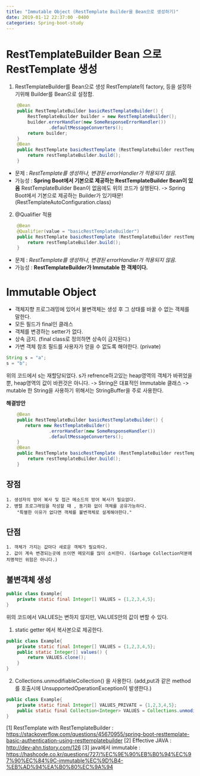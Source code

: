 ```yaml
---
title: "Immutable Object (RestTemplate Builder을 Bean으로 생성하기)"
date: 2019-01-12 22:37:00 -0400
categories: Spring-boot-study
---
```

# RestTemplateBuilder Bean 으로 RestTemplate 생성

1. RestTemplateBuilder를 Bean으로 생성
    RestTemplate의 factory, 등을 설정하기위해 Builder를 Bean으로 설정함.
```java
    @Bean
    public RestTemplateBuilder basicRestTemplateBuilder() {
        RestTemplateBuilder builder = new RestTemplateBuilder();
        builder.errorHandler(new SomeResponseErrorHandler())
                .defaultMessageConverters();
        return builder;
    }
    @Bean
    public RestTemplate basicRestTemplate (RestTemplateBuilder restTemplateBuilder) {
        return restTemplateBuilder.build();
    }
```

+ 문제 : *RestTemplate를 생성하나, 변경된 errorHandler가 적용되지 않음.*
+ 가능성 : **Spring Boot에서 기본으로 제공하는 RestTemplateBuilder Bean이 있음**
RestTemplateBuilder Bean이 없음에도 위의 코드가 실행된다. 
    -> Spring Boot에서 기본으로 제공하는 Builder가 있기때문! (RestTemplateAutoConfiguration.class)
  
2. @Qualifier 적용
```java
    @Bean
    @Qualifier(value = "basicRestTemplateBuilder")
    public RestTemplate basicRestTemplate (RestTemplateBuilder restTemplateBuilder) {
        return restTemplateBuilder.build();
    }
```
+ 문제 : *RestTemplate를 생성하나, 변경된 errorHandler가 적용되지 않음.*
+ 가능성 : **RestTemplateBuilder가 Immutable 한 객체이다.**

# Immutable Object
- 객체지향 프로그래밍에 있어서 불변객체는 생성 후 그 상태를 바꿀 수 없는 객체를 말한다.
- 모든 필드가 final인 클래스
- 객체를 변경하는 setter가 없다.
- 상속 금지. (final class로 정의하면 상속이 금지된다.)
- 가변 객체 참조 필드를 사용자가 얻을 수 없도록 해야한다. (private)
```java 
String s = "a";
s = "b";
```
위의 코드에서 s는 재할당되었다. s가 refrence하고있는 heap영역의 객체가 바뀌었을 뿐, heap영역의 값이 바뀐것은 아니다. -> String은 대표적인 Immutable 클래스 ->  mutable 한 String을 사용하기 위해서는 StringBuffer을 주로 사용한다.


  
**해결방안**
```java 
    @Bean
    public RestTemplateBuilder basicRestTemplateBuilder() {
       return new RestTemplateBuilder()
                .errorHandler(new SomeResponseHandler())
                .defaultMessageConverters();
    }
    @Bean
    public RestTemplate basicRestTemplate (RestTemplateBuilder restTemplateBuilder) {
        return restTemplateBuilder.build();
    }
```
## 장점
    1. 생성자의 방어 복사 및 접근 메소드의 방어 복사가 필요없다.
    2. 병렬 프로그래밍을 작성할 때 , 동기화 없이 객체를 공유가능하다.
        "특별한 이유가 없다면 객체를 불변객체로 설계해야한다."
## 단점
    1. 객체가 가지는 값마다 새로운 객체가 필요하다.
    2. 값이 계속 변경되는곳에 쓰이면 메모리를 많이 소비한다. (Garbage Collection덕분에 치명적인 위험은 아니다.)

## 불변객체 생성
```java 
public class Example{
    private static final Integer[] VALUES = {1,2,3,4,5};
}
```
위의 코드에서 VALUES는 변하지 않지만, VALUES안의 값이 변할 수 있다.

1. static getter 에서 복사본으로 제공한다. 
```java 
public class Example{
    private static final Integer[] VALUES = {1,2,3,4,5};
    public static Integer[] values() {
        return VALUES.clone();
    }
}
```
2. Collections.unmodifiableCollection() 을 사용한다.
   (add,put과 같은 method를 호출시에 UnsupportedOperationException이 발생한다.)
```java 
public class Example{
    private static final Integer[] VALUES_PRIVATE = {1,2,3,4,5};
    public static final Collection<Integer> VALUES = Collections.unmodifiableCollection(Arrays.asList(VALUES_PRIVATE));
}
```

[1] RestTemplate with RestTemplateBuilder : https://stackoverflow.com/questions/45670955/spring-boot-resttemplate-basic-authentication-using-resttemplatebuilder
[2] Effective JAVA : http://dev-ahn.tistory.com/126
[3] java에서 immutable : https://hashcode.co.kr/questions/727/%EC%9E%90%EB%B0%94%EC%97%90%EC%84%9C-immutable%EC%9D%B4-%EB%AD%94%EA%B0%80%EC%9A%94
